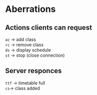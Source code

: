 # Aberrations  
## Actions clients can request
`ac` -> add class  
`rc` -> remove class  
`ds` -> display schedule  
`st` -> stop (close connection)  

## Server responces
`ttf` -> timetable full  
`cs`-> class added  
